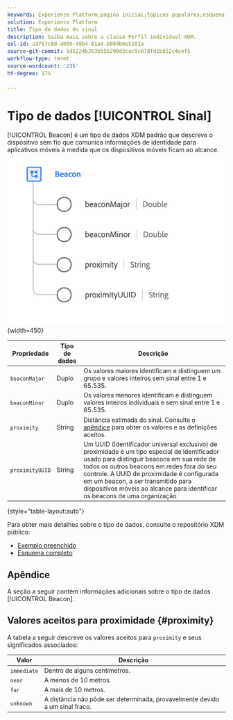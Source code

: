 ```yaml
---
keywords: Experience Platform;página inicial;tópicos populares;esquema;Esquema;XDM;campos;esquemas;Esquemas;beacon;detalhes de interação;tipo de dados;tipo de dados;tipo de dados;
solution: Experience Platform
title: Tipo de dados do sinal
description: Saiba mais sobre a classe Perfil individual XDM.
exl-id: a3767c8d-a009-49b4-81a4-b084b6e5101a
source-git-commit: 1d1224b263b55b290d2cac9c07dfd1b852c4cef5
workflow-type: tm+mt
source-wordcount: '235'
ht-degree: 17%

---
```


# Tipo de dados [!UICONTROL Sinal]

[!UICONTROL Beacon] é um tipo de dados XDM padrão que descreve o dispositivo sem fio que comunica informações de identidade para aplicativos móveis à medida que os dispositivos móveis ficam ao alcance.

![](../images/data-types/beacon.png){width=450}

| Propriedade | Tipo de dados | Descrição |
| --- | --- | --- |
| `beaconMajor` | Duplo | Os valores maiores identificam e distinguem um grupo e valores inteiros sem sinal entre 1 e 65.535. |
| `beaconMinor` | Duplo | Os valores menores identificam e distinguem valores inteiros individuais e sem sinal entre 1 e 65.535. |
| `proximity` | String | Distância estimada do sinal. Consulte o [apêndice](#proximity) para obter os valores e as definições aceitos. |
| `proximityUUID` | String | Um UUID (Identificador universal exclusivo) de proximidade é um tipo especial de identificador usado para distinguir beacons em sua rede de todos os outros beacons em redes fora do seu controle. A UUID de proximidade é configurada em um beacon, a ser transmitido para dispositivos móveis ao alcance para identificar os beacons de uma organização. |

{style="table-layout:auto"}

Para obter mais detalhes sobre o tipo de dados, consulte o repositório XDM público:

* [Exemplo preenchido](https://github.com/adobe/xdm/blob/master/components/datatypes/deprecated/beacon-interaction-details.example.1.json)
* [Esquema completo](https://github.com/adobe/xdm/blob/master/components/datatypes/deprecated/beacon-interaction-details.schema.json)

## Apêndice

A seção a seguir contém informações adicionais sobre o tipo de dados [!UICONTROL Beacon].

## Valores aceitos para proximidade {#proximity}

A tabela a seguir descreve os valores aceitos para `proximity` e seus significados associados:

| Valor | Descrição |
| --- | --- |
| `immediate` | Dentro de alguns centímetros. |
| `near` | A menos de 10 metros. |
| `far` | A mais de 10 metros. |
| `unknown` | A distância não pôde ser determinada, provavelmente devido a um sinal fraco. |
